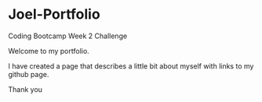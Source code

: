 # Joel-Portfolio
Coding Bootcamp Week 2 Challenge

Welcome to my portfolio. 

I have created a page that describes a little bit about myself with links to my github page.

Thank you
